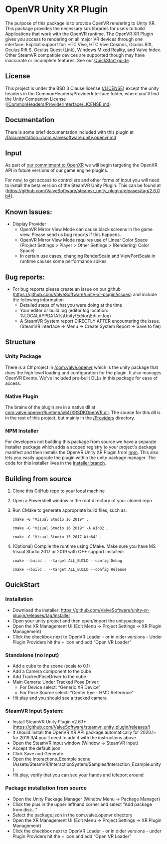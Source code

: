 # OpenVR Unity XR Plugin

The purpose of this package is to provide OpenVR rendering to Unity XR. This package provides the necessary sdk libraries for users to build Applications that work with the OpenVR runtime. The OpenVR XR Plugin gives you access to rendering on all major VR devices through one interface. Explicit support for: HTC Vive, HTC Vive Cosmos, Oculus Rift, Oculus Rift S, Oculus Quest (Link), Windows Mixed Reality, and Valve Index. Other SteamVR compatible devices are supported though may have inaccurate or incomplete features. See our [QuickStart guide](#QuickStart).

## License
This project is under the BSD 3 Clause license ([/LICENSE](LICENSE)) except the unity headers in the CommonHeaders/ProviderInterface folder, where you'll find the Unity Companion License ([/CommonHeaders/ProviderInterface/LICENSE.md](CommonHeaders/ProviderInterface/LICENSE.md))

## Documentation

There is some brief documentation included with this plugin at [/Documentation~/com.valvesoftware.unity.openvr.md](com.valve.openvr/Documentation~/com.valvesoftware.unity.openvr.md)

## Input

As part of [our commitment to OpenXR](https://store.steampowered.com/newshub/app/250820/view/2396425843528787269) we will begin targeting the OpenXR API in future versions of our game engine plugins.

For now, to get access to controllers and other forms of input you will need to install the beta version of the SteamVR Unity Plugin. This can be found at (https://github.com/ValveSoftware/steamvr_unity_plugin/releases/tag/2.6.0b4).

## Known Issues:
* Display Provider
  * OpenVR Mirror View Mode can cause black screens in the game view. Please send us bug reports if this happens.
  * OpenVR Mirror View Mode requires use of Linear Color Space (Project Settings > Player > Other Settings > (Rendering) Color Space)
  * In certain use cases, changing RenderScale and ViewPortScale in runtime causes some performance spikes

## Bug reports:
* For bug reports please create an issue on our github (https://github.com/ValveSoftware/unity-xr-plugin/issues) and include the following information
  * Detailed steps of what you were doing at the time
  * Your editor or build log (editor log location: %LOCALAPPDATA%\Unity\Editor\Editor.log)
  * A SteamVR System report DIRECTLY AFTER encountering the issue. (SteamVR interface -> Menu -> Create System Report -> Save to file)

## Structure
### Unity Package
There is a C# project in [/com.valve.openvr](com.valve.openvr) which is the unity package that does the high level loading and configuration for the plugin. It also manages OpenVR Events. We've included pre-built DLLs in this package for ease of access.
### Native Plugin
The brains of the plugin are in a native dll at [com.valve.openvr/Runtime/x64/XRSDKOpenVR.dll](com.valve.openvr/Runtime/x64/XRSDKOpenVR.dll). The source for this dll is in the rest of this project, but mainly in the [/Providers](Providers) directory.
### NPM Installer
For developers not building this package from source we have a separate Installer package which adds a scoped registry to your project's package manifest and then installs the OpenVR Unity XR Plugin from [npm](https://www.npmjs.com/package/com.valvesoftware.unity.openvr). This also lets you easily upgrade the plugin within the unity package manager. The code for this installer lives in the [Installer branch](https://github.com/ValveSoftware/unity-xr-plugin/tree/Installer).

## Building from source
1. Clone this GitHub repo to your local machine
2. Open a Powershell window in the root directory of your cloned repo
3. Run CMake to generate appropriate build files, such as:

    `cmake -G "Visual Studio 16 2019" .`

    `cmake -G "Visual Studio 16 2019" -A Win32 .`

    `cmake -G "Visual Studio 15 2017 Win64" .`

4. (Optional) Compile the runtime using CMake. Make sure you have MS Visual Studio 2017 or 2019 with C++ support installed:

    `cmake --build . --target ALL_BUILD --config Debug`

    `cmake --build . --target ALL_BUILD --config Release`


## QuickStart

### Installation
* Download the installer: https://github.com/ValveSoftware/unity-xr-plugin/releases/tag/installer
* Open your unity project and then open/import the unitypackage
* Open the XR Management UI (Edit Menu -> Project Settings -> XR Plugin Management)
* Click the checkbox next to OpenVR Loader - or in older versions - Under Plugin Providers hit the + icon and add “Open VR Loader”


### Standalone (no input)
* Add a cube to the scene (scale to 0.1)
* Add a Camera component to the cube
* Add TrackedPoseDriver to the cube
 *	Main Camera: Under Tracked Pose Driver:
    * For Device select: “Generic XR Device”
    * For Pose Source select: “Center Eye - HMD Reference”
* Hit play and you should see a tracked camera


### SteamVR Input System:
* Install SteamVR Unity Plugin v2.6.1+ (https://github.com/ValveSoftware/steamvr_unity_plugin/releases/)
* It should install the OpenVR XR API package automatically for 2020.1+ for 2019.3/4 you’ll need to add it with the instructions above.
* Open the SteamVR Input window (Window -> SteamVR Input)
* Accept the default json
* Click Save and Generate
* Open the Interactions_Example scene (Assets/SteamVR/InteractionSystem/Samples/Interaction_Example.unity)
* Hit play, verify that you can see your hands and teleport around


### Package installation from source
* Open the Unity Package Manager (Window Menu -> Package Manager)
* Click the plus in the upper lefthand corner and select "Add package from disk..."
* Select the package.json in the com.valve.openvr directory
* Open the XR Management UI (Edit Menu -> Project Settings -> XR Plugin Management)
* Click the checkbox next to OpenVR Loader - or in older versions - under Plugin Providers hit the + icon and add “Open VR Loader”